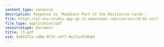 ```yaml
---
content_type: resource
description: Response to 'Muddiest Part of the Recitation Cards'.
file: https://ol-ocw-studio-app-qa.s3.amazonaws.com/courses/16-01-unified-engineering-i-ii-iii-iv-fall-2005-spring-2006/9a05172ac00e0f35cbf70e2fac070b8d_r3.pdf
file_type: application/pdf
resourcetype: Document
title: r3.pdf
uid: 9a05172a-c00e-0f35-cbf7-0e2fac070b8d
---
```

